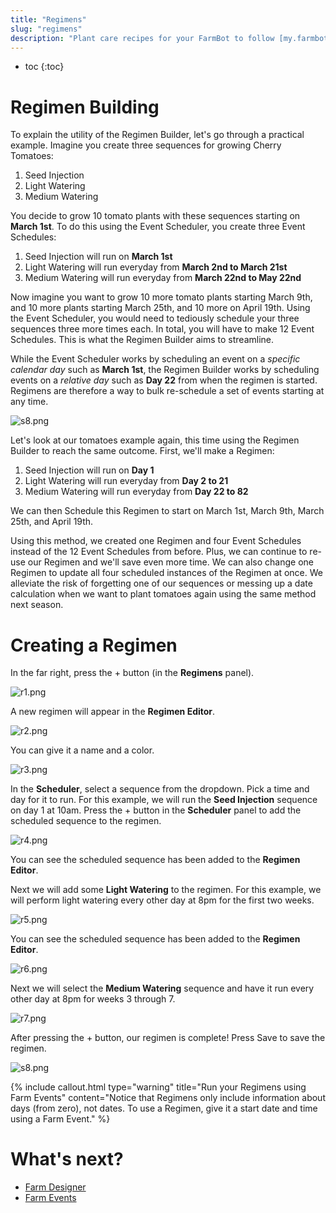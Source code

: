 ```yaml
---
title: "Regimens"
slug: "regimens"
description: "Plant care recipes for your FarmBot to follow [my.farmbot.io/app/regimens](http://my.farmbot.io/app/regimens)"
---
```


* toc
{:toc}


# Regimen Building

To explain the utility of the Regimen Builder, let's go through a practical example. Imagine you create three sequences for growing Cherry Tomatoes:
1. Seed Injection
2. Light Watering
3. Medium Watering

You decide to grow 10 tomato plants with these sequences starting on **March 1st**. To do this using the Event Scheduler, you create three Event Schedules:
1. Seed Injection will run on **March 1st**
2. Light Watering will run everyday from **March 2nd to March 21st**
3. Medium Watering will run everyday from **March 22nd to May 22nd**

Now imagine you want to grow 10 more tomato plants starting March 9th, and 10 more plants starting March 25th, and 10 more on April 19th. Using the Event Scheduler, you would need to tediously schedule your three sequences three more times each. In total, you will have to make 12 Event Schedules. This is what the Regimen Builder aims to streamline.

While the Event Scheduler works by scheduling an event on a *specific calendar day* such as **March 1st**, the Regimen Builder works by scheduling events on a *relative day* such as **Day 22** from when the regimen is started. Regimens are therefore a way to bulk re-schedule a set of events starting at any time.

![s8.png](_images/s8.png)

Let's look at our tomatoes example again, this time using the Regimen Builder to reach the same outcome. First, we'll make a Regimen:
1. Seed Injection will run on **Day 1**
2. Light Watering will run everyday from **Day 2 to 21**
3. Medium Watering will run everyday from **Day 22 to 82**

We can then Schedule this Regimen to start on March 1st, March 9th, March 25th, and April 19th.

Using this method, we created one Regimen and four Event Schedules instead of the 12 Event Schedules from before. Plus, we can continue to re-use our Regimen and we'll save even more time. We can also change one Regimen to update all four scheduled instances of the Regimen at once. We alleviate the risk of forgetting one of our sequences or messing up a date calculation when we want to plant tomatoes again using the same method next season.


# Creating a Regimen

In the far right, press the <span class="fb-button fb-green">+</span> button (in the **Regimens** panel).

![r1.png](_images/r1.png)

A new regimen will appear in the **Regimen Editor**.

![r2.png](_images/r2.png)

 You can give it a name and a color.

![r3.png](_images/r3.png)

In the **Scheduler**, select a sequence from the dropdown.
Pick a time and day for it to run. For this example, we will run the **Seed Injection** sequence on day 1 at 10am.
Press the <span class="fb-button fb-green">+</span> button in the **Scheduler** panel to add the scheduled sequence to the regimen.

![r4.png](_images/r4.png)

You can see the scheduled sequence has been added to the **Regimen Editor**.

Next we will add some **Light Watering** to the regimen. For this example, we will perform light watering every other day at 8pm for the first two weeks.

![r5.png](_images/r5.png)

You can see the scheduled sequence has been added to the **Regimen Editor**.

![r6.png](_images/r6.png)

Next we will select the **Medium Watering** sequence and have it run every other day at 8pm for weeks 3 through 7.

![r7.png](_images/r7.png)

After pressing the <span class="fb-button fb-green">+</span> button, our regimen is complete! Press <span class="fb-button fb-green">Save</span> to save the regimen.

![s8.png](_images/s8_02.png)



{%
include callout.html
type="warning"
title="Run your Regimens using Farm Events"
content="Notice that Regimens only include information about days (from zero), not dates. To use a Regimen, give it a start date and time using a Farm Event."
%}


# What's next?

 * [Farm Designer](../Web-App/farm-designer.md)
 * [Farm Events](../Web-App/farm-events.md)
